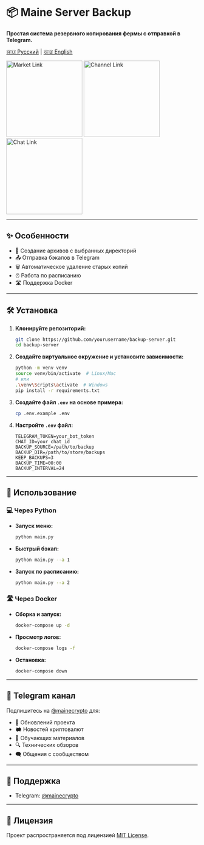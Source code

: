 # 📦 Maine Server Backup  
**Простая система резервного копирования фермы с отправкой в Telegram.**

[🇷🇺 Русский](README-RU.md) | [🇬🇧 English](README_en.md)

[<img src="https://res.cloudinary.com/dkgz59pmw/image/upload/v1736756459/knpk224-28px-market_ksivis.svg" alt="Market Link" width="200">](https://t.me/MaineMarketBot?start=8HVF7S9K)
[<img src="https://res.cloudinary.com/dkgz59pmw/image/upload/v1736756459/knpk224-28px-channel_psjoqn.svg" alt="Channel Link" width="200">](https://t.me/+vpXdTJ_S3mo0ZjIy)
[<img src="https://res.cloudinary.com/dkgz59pmw/image/upload/v1736756459/knpk224-28px-chat_ixoikd.svg" alt="Chat Link" width="200">](https://t.me/+wWQuct9bljQ0ZDA6)

---

## ✨ Особенности  
- 📂 Создание архивов с выбранных директорий  
- 📤 Отправка бэкапов в Telegram  
- 🗑️ Автоматическое удаление старых копий  
- ⏰ Работа по расписанию  
- 🛣️ Поддержка Docker  

---

## 🛠️ Установка  

1. **Клонируйте репозиторий:**  
   ```bash
   git clone https://github.com/yourusername/backup-server.git
   cd backup-server
   ```

2. **Создайте виртуальное окружение и установите зависимости:**  
   ```bash
   python -m venv venv
   source venv/bin/activate  # Linux/Mac
   # или
   .\venv\Scripts\activate  # Windows
   pip install -r requirements.txt
   ```

3. **Создайте файл `.env` на основе примера:**  
   ```bash
   cp .env.example .env
   ```

4. **Настройте `.env` файл:**  
   ```env
   TELEGRAM_TOKEN=your_bot_token
   CHAT_ID=your_chat_id
   BACKUP_SOURCE=/path/to/backup
   BACKUP_DIR=/path/to/store/backups
   KEEP_BACKUPS=3
   BACKUP_TIME=00:00
   BACKUP_INTERVAL=24
   ```

---

## 🚀 Использование  

### 💻 Через Python  
- **Запуск меню:**  
   ```bash
   python main.py
   ```

- **Быстрый бэкап:**  
   ```bash
   python main.py --a 1
   ```

- **Запуск по расписанию:**  
   ```bash
   python main.py --a 2
   ```

### 🛣️ Через Docker  
- **Сборка и запуск:**  
   ```bash
   docker-compose up -d
   ```

- **Просмотр логов:**  
   ```bash
   docker-compose logs -f
   ```

- **Остановка:**  
   ```bash
   docker-compose down
   ```

---

## 📢 Telegram канал  

Подпишитесь на [@mainecrypto](https://t.me/mainecrypto) для:  
- 🔄 Обновлений проекта  
- 🗰 Новостей криптовалют  
- 📓 Обучающих материалов  
- 🔍 Технических обзоров  
- 🗨️ Общения с сообществом  

---

## 📮 Поддержка  

- Telegram: [@mainecrypto](https://t.me/mainecrypto)  

---

## 📜 Лицензия  

Проект распространяется под лицензией [MIT License](https://opensource.org/licenses/MIT).  
